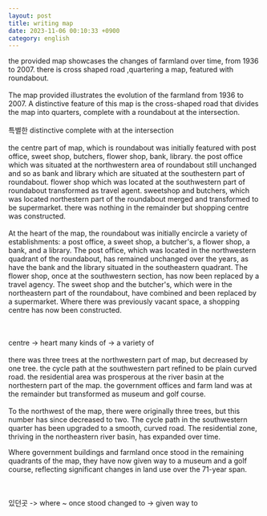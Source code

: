```yaml
---
layout: post
title: writing map
date: 2023-11-06 00:10:33 +0900
category: english
---
```


the provided map showcases the changes of farmland over time, from 1936 to 2007. there is cross shaped road ,quartering a map, featured with roundabout. 
<br/>
<br/>
The map provided illustrates the evolution of the farmland from 1936 to 2007. A distinctive feature of this map is the cross-shaped road that divides the map into quarters, complete with a roundabout at the intersection.
<br/>
<br/>
특별한 distinctive
complete with 
at the intersection
<br/>
<br/>
the centre part of map, which is roundabout was initially featured with post office, sweet shop, butchers, flower shop, bank, library.
the post office which was situated at the northwestern area of roundabout still unchanged and so as bank and library which are situated at the southestern part of roundabout. flower shop which was located at the southwestern part of roundabout transformed as travel agent. sweetshop and butchers, which was located northestern part of the roundabout merged and transformed to be supermarket. there was nothing in the remainder but shopping centre was constructed.
<br/>
<br/>
At the heart of the map, the roundabout was initially encircle a variety of establishments: a post office, a sweet shop, a butcher's, a flower shop, a bank, and a library. The post office, which was located in the northwestern quadrant of the roundabout, has remained unchanged over the years, as have the bank and the library situated in the southeastern quadrant. The flower shop, once at the southwestern section, has now been replaced by a travel agency. The sweet shop and the butcher's, which were in the northeastern part of the roundabout, have combined and been replaced by a supermarket. Where there was previously vacant space, a shopping centre has now been constructed.

<br/>
<br/>
centre -> heart
many kinds of -> a variety of
<br/>
<br/>
there was three trees at the northwestern part of map, but decreased by one tree.
the cycle path at the southwestern part refined to be plain curved road. the residential area was prosperous at the river basin at the northestern part of the map.
the government offices and farm land was at the remainder but transformed as museum and golf course.
<br/>
<br/>
To the northwest of the map, there were originally three trees, but this number has since decreased to two. The cycle path in the southwestern quarter has been upgraded to a smooth, curved road. The residential zone, thriving in the northeastern river basin, has expanded over time.

Where government buildings and farmland once stood in the remaining quadrants of the map, they have now given way to a museum and a golf course, reflecting significant changes in land use over the 71-year span.

<br/>
<br/>
있던곳 -> where ~ once stood
changed to -> given way to
<br/>
<br/>